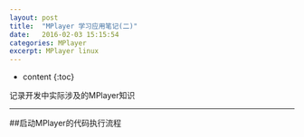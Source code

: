 ```yaml
---
layout: post
title:  "MPlayer 学习应用笔记(二)"
date:   2016-02-03 15:15:54
categories: MPlayer
excerpt: MPlayer linux
---
```


* content
{:toc}

记录开发中实际涉及的MPlayer知识

---

##启动MPlayer的代码执行流程











